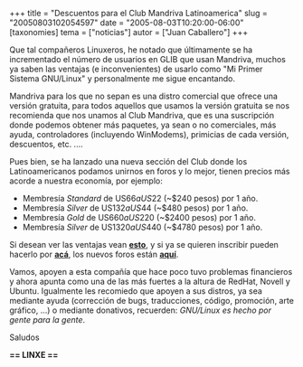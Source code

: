 +++
title = "Descuentos para el Club Mandriva Latinoamerica"
slug = "20050803102054597"
date = "2005-08-03T10:20:00-06:00"
[taxonomies]
tema = ["noticias"]
autor = ["Juan Caballero"]
+++

Que tal compañeros Linuxeros, he notado que últimamente se ha
incrementado el número de usuarios en GLIB que usan Mandriva, muchos ya
saben las ventajas (e inconvenientes) de usarlo como "Mi Primer Sistema
GNU/Linux" y personalmente me sigue encantando.

<!-- more -->
Mandriva para los que no sepan es una distro comercial que ofrece una
versión gratuita, para todos aquellos que usamos la versión gratuita se
nos recomienda que nos unamos al Club Mandriva, que es una suscripción
donde podemos obtener más paquetes, ya sean o no comerciales, más ayuda,
controladores (incluyendo WinModems), primicias de cada versión,
descuentos, etc. ....

Pues bien, se ha lanzado una nueva sección del Club donde los
Latinoamericanos podamos unirnos en foros y lo mejor, tienen precios más
acorde a nuestra economía, por ejemplo:

-   Membresía *Standard* de US$66 a US$22 (\~$240 pesos) por 1 año.
-   Membresía *Silver* de US$132 a US$44 (\~$480 pesos) por 1 año.
-   Membresía *Gold* de US$660 a US$220 (\~$2400 pesos) por 1 año.
-   Membresía *Silver* de US$1320 a US$440 (\~$4780 pesos) por 1 año.

Si desean ver las ventajas vean
**[esto](http://www.mandrivaclub.com/article.php?sid=1294&mode=nocomments)**,
y si ya se quieren inscribir pueden hacerlo por
**[acá](http://club-beta.mandriva.com/xwiki/bin/view/LatinAmerica/Discounts)**,
los nuevos foros están
**[aquí](http://club-beta.mandriva.com/xwiki/bin/view/LatinAmerica/ForumEs)**.

Vamos, apoyen a esta compañía que hace poco tuvo problemas financieros y
ahora apunta como una de las más fuertes a la altura de RedHat, Novell y
Ubuntu. Igualmente les recomiedo que apoyen a sus distros, ya sea
mediante ayuda (corrección de bugs, traducciones, código, promoción,
arte gráfico, ...) o mediante donativos, recuerden: *GNU/Linux es hecho
por gente para la gente*.

Saludos

**== LINXE ==**

